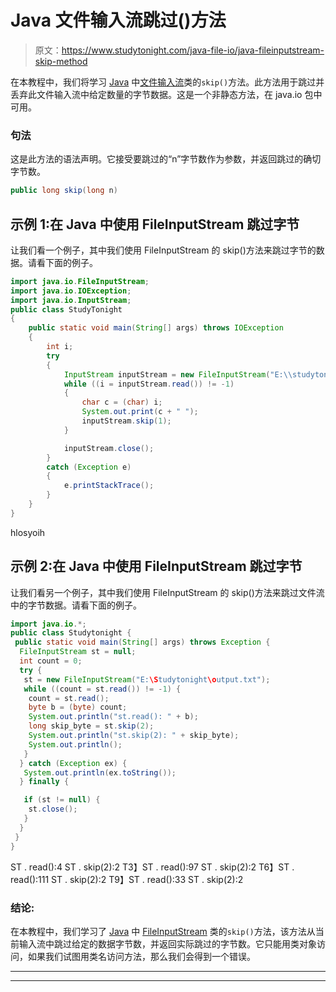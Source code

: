 # Java 文件输入流跳过()方法

> 原文：<https://www.studytonight.com/java-file-io/java-fileinputstream-skip-method>

在本教程中，我们将学习 [Java](https://www.studytonight.com/java/) 中[文件输入流](https://www.studytonight.com/java-file-io/java-fileinputstream-class)类的`skip()`方法。此方法用于跳过并丢弃此文件输入流中给定数量的字节数据。这是一个非静态方法，在 java.io 包中可用。

### 句法

这是此方法的语法声明。它接受要跳过的“n”字节数作为参数，并返回跳过的确切字节数。

```java
public long skip(long n)
```

## 示例 1:在 Java 中使用 FileInputStream 跳过字节

让我们看一个例子，其中我们使用 FileInputStream 的 skip()方法来跳过字节的数据。请看下面的例子。

```java
import java.io.FileInputStream;
import java.io.IOException;
import java.io.InputStream;
public class StudyTonight 
{
	public static void main(String[] args) throws IOException 
	{ 
		int i;
		try 
		{
			InputStream inputStream = new FileInputStream("E:\\studytonight\\output.txt");
			while ((i = inputStream.read()) != -1)
			{
				char c = (char) i;
				System.out.print(c + " ");
				inputStream.skip(1);
			}

			inputStream.close();
		} 
		catch (Exception e)
		{
			e.printStackTrace();
		}
	}  
}
```

hlosyoih

## 示例 2:在 Java 中使用 FileInputStream 跳过字节

让我们看另一个例子，其中我们使用 FileInputStream 的 skip()方法来跳过文件流中的字节数据。请看下面的例子。

```java
import java.io.*;
public class Studytonight {
 public static void main(String[] args) throws Exception {
  FileInputStream st = null;
  int count = 0;
  try {
   st = new FileInputStream("E:\Studytonight\output.txt");
   while ((count = st.read()) != -1) {   
    count = st.read();    
    byte b = (byte) count;    
    System.out.println("st.read(): " + b);
    long skip_byte = st.skip(2);
    System.out.println("st.skip(2): " + skip_byte);
    System.out.println();
   }
  } catch (Exception ex) {
   System.out.println(ex.toString());
  } finally {

   if (st != null) {
    st.close();
   }
  }
 }
}
```

ST . read():4
ST . skip(2):2
T3】ST . read():97
ST . skip(2):2
T6】ST . read():111
ST . skip(2):2
T9】ST . read():33
ST . skip(2):2

### 结论:

在本教程中，我们学习了 [Java](https://www.studytonight.com/java/) 中 [FileInputStream](https://www.studytonight.com/java-file-io/java-fileinputstream-class) 类的`skip()`方法，该方法从当前输入流中跳过给定的数据字节数，并返回实际跳过的字节数。它只能用类对象访问，如果我们试图用类名访问方法，那么我们会得到一个错误。

* * *

* * *